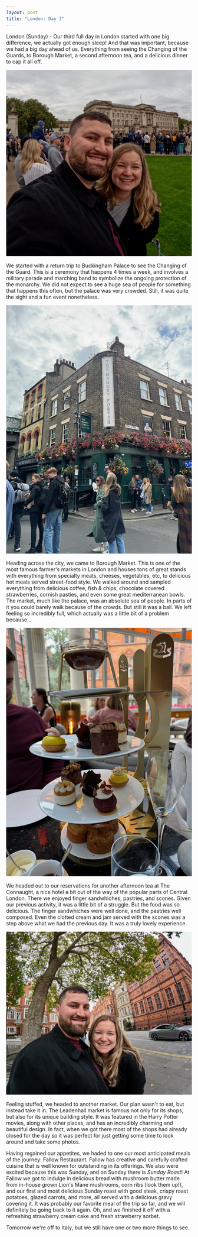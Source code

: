 ```yaml
---
layout: post
title: "London: Day 3"
---
```


London (Sunday) - Our third full day in London started with one big difference,
we actually got enough sleep! And that was important, because we had a big day
ahead of us. Everything from seeing the Changing of the Guards, to Borough
Market, a second afternoon tea, and a delicious dinner to cap it all off.

![Changing of the Guard](/assets/images/london-7.jpeg)

We started with a return trip to Buckingham Palace to see the Changing of the
Guard. This is a ceremony that happens 4 times a week, and involves a military
parade and marching band to symbolize the ongoing protection of the monarchy. We
did not expect to see a huge sea of people for something that happens this
often, but the palace was very crowded. Still, it was quite the sight and a fun
event nonetheless.

![Borough Market](/assets/images/london-8.jpeg)

Heading across the city, we came to Borough Market. This is one of the most
famous farmer's markets in London and houses tons of great stands with
everything from specialty meats, cheeses, vegetables, etc, to delicious hot
meals served street-food style. We walked around and sampled everything from
delicious coffee, fish & chips, chocolate covered strawberries, cornish pasties,
and even some great mediterranean bowls. The market, much like the palace, was
an absolute sea of people. In parts of it you could barely walk because of the
crowds. But still it was a ball. We left feeling so incredibly full, which
actually was a little bit of a problem because...

![The Connaught](/assets/images/london-9.jpeg)

We headed out to our reservations for another afternoon tea at The Connaught, a
nice hotel a bit out of the way of the popular parts of Central London. There we
enjoyed finger sandwhiches, pastries, and scones. Given our previous activity,
it was a little bit of a struggle. But the food was so delicious. The finger
sandwhiches were well done, and the pastries well composed. Even the clotted
cream and jam served with the scones was a step above what we had the previous
day. It was a truly lovely experience.

![Leadenhall Market](/assets/images/london-10.jpeg)

Feeling stuffed, we headed to another market. Our plan wasn't to eat, but
instead take it in. The Leadenhall market is famous not only for its shops, but
also for its unique building style. It was featured in the Harry Potter movies,
along with other places, and has an incredibly charming and beautiful design. In
fact, when we got there most of the shops had already closed for the day so it
was perfect for just getting some time to look around and take some photos.

Having regained our appetites, we haded to one our most anticipated meals of the
journey: Fallow Restaurant. Fallow has creative and carefully crafted cuisine
that is well known for outstanding in its offerings. We also were excited
because this was Sunday, and on Sunday there is _Sunday Roast_! At Fallow we got
to indulge in delicious bread with mushroom butter made from in-house grown
Lion's Mane mushrooms, corn ribs (look them up!), and our first and most
delicious Sunday roast with good steak, crispy roast potatoes, glazed carrots,
and more, all served with a delicious gravy covering it. It was probably our
favorite meal of the trip so far, and we will definitely be going back to it
again. Oh, and we finished it off with a refreshing strawberry cream cake and
fresh strawberry sorbet.

Tomorrow we're off to Italy, but we still have one or two more things to see.
